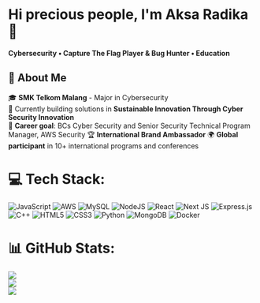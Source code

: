 # Hi precious people, I'm Aksa Radika 👋

**Cybersecurity • Capture The Flag Player & Bug Hunter • Education**

## 🚀 About Me

🎓 **SMK Telkom Malang** - Major in Cybersecurity  
🔭 Currently building solutions in **Sustainable Innovation Through Cyber Security Innovation**  
🎯 **Career goal**: BCs Cyber Security and Senior Security Technical Program Manager, AWS Security
🏆 **International Brand Ambassador** 
🌍 **Global participant** in 10+ international programs and conferences  

# 💻 Tech Stack:
![JavaScript](https://img.shields.io/badge/javascript-%23323330.svg?style=for-the-badge&logo=javascript&logoColor=%23F7DF1E) ![AWS](https://img.shields.io/badge/AWS-%23FF9900.svg?style=for-the-badge&logo=amazon-aws&logoColor=white) ![MySQL](https://img.shields.io/badge/mysql-4479A1.svg?style=for-the-badge&logo=mysql&logoColor=white) ![NodeJS](https://img.shields.io/badge/node.js-6DA55F?style=for-the-badge&logo=node.js&logoColor=white) ![React](https://img.shields.io/badge/react-%2320232a.svg?style=for-the-badge&logo=react&logoColor=%2361DAFB) ![Next JS](https://img.shields.io/badge/Next-black?style=for-the-badge&logo=next.js&logoColor=white) ![Express.js](https://img.shields.io/badge/express.js-%23404d59.svg?style=for-the-badge&logo=express&logoColor=%2361DAFB) ![C++](https://img.shields.io/badge/c++-%2300599C.svg?style=for-the-badge&logo=c%2B%2B&logoColor=white) ![HTML5](https://img.shields.io/badge/html5-%23E34F26.svg?style=for-the-badge&logo=html5&logoColor=white) ![CSS3](https://img.shields.io/badge/css3-%231572B6.svg?style=for-the-badge&logo=css3&logoColor=white) ![Python](https://img.shields.io/badge/python-3670A0?style=for-the-badge&logo=python&logoColor=ffdd54) ![MongoDB](https://img.shields.io/badge/MongoDB-%234ea94b.svg?style=for-the-badge&logo=mongodb&logoColor=white) ![Docker](https://img.shields.io/badge/docker-%230db7ed.svg?style=for-the-badge&logo=docker&logoColor=white)
# 📊 GitHub Stats:
![](https://github-readme-stats.vercel.app/api?username=aksaradika&theme=gruvbox&hide_border=true&include_all_commits=true&count_private=false)<br/>
![](https://github-readme-streak-stats.herokuapp.com/?user=aksaradika&theme=gruvbox&hide_border=true)<br/>
![](https://github-readme-stats.vercel.app/api/top-langs/?username=aksaradika&theme=gruvbox&hide_border=true&include_all_commits=true&count_private=false&layout=compact)
